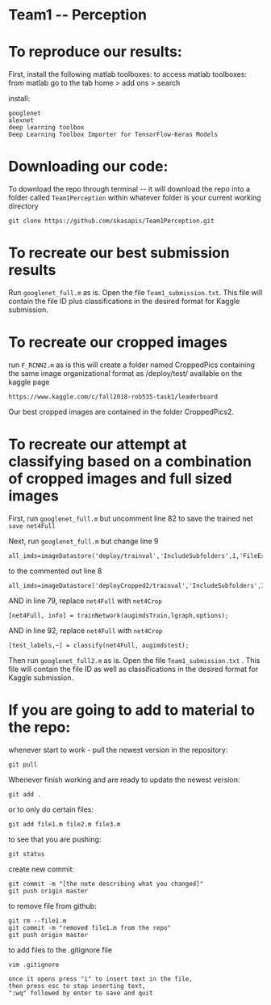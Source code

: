 # Team1 -- Perception

# To reproduce our results:

First, install the following matlab toolboxes:
to access matlab toolboxes: from matlab go to the tab home > add ons > search

install:
```
googlenet
alexnet
deep learning toolbox
Deep Learning Toolbox Importer for TensorFlow-Keras Models
```


# Downloading our code: 
To download the repo through terminal 
-- it will download the repo into a folder called ```Team1Perception``` within whatever folder is your current working directory 
```
git clone https://github.com/skasapis/Team1Perception.git
```

# To recreate our best submission results
Run ```googlenet_full.m``` as is. Open the file ```Team1_submission.txt```. This file will contain the file ID plus classifications in the desired format for Kaggle submission.


# To recreate our cropped images
run ```F_RCNN2.m``` as is
this will create a folder named CroppedPics containing the same image organizational format as /deploy/test/ available on the kaggle page 
```
https://www.kaggle.com/c/fall2018-rob535-task1/leaderboard
```
Our best cropped images are contained in the folder CroppedPics2.


# To recreate our attempt at classifying based on a combination of cropped images and full sized images
First, run ```googlenet_full.m``` but uncomment line 82 to save the trained net ```save net4Full```

Next, run ```googlenet_full.m```  but change line 9
```
all_imds=imageDatastore('deploy/trainval','IncludeSubfolders',1,'FileExtensions','.jpg');
```
to the commented out line 8
```
all_imds=imageDatastore('deployCropped2/trainval','IncludeSubfolders',1,'FileExtensions','.jpg');
```
AND in line  79, replace ```net4Full``` with ```net4Crop```
```
[net4Full, info] = trainNetwork(augimdsTrain,lgraph,options);
```
AND in line 92, replace  ```net4Full``` with ```net4Crop```
```
[test_labels,~] = classify(net4Full, augimdstest);
```

Then run ```googlenet_full2.m``` as is. Open the file ```Team1_submission.txt``` . This file will contain the file ID as well as classifications in the desired format for Kaggle submission.


# If you are going to add to material to the repo:

whenever start to work - pull the newest version in the repository: 
```
git pull
```

Whenever finish working and are ready to update the newest version:                          
```
git add .
```

or to only do certain files:
```
git add file1.m file2.m file3.m    
```
to see that you are pushing:
```
git status   
```

create new commit: 
``` 
git commit -m "[the note describing what you changed]"                            
git push origin master
```

to remove file from github:        
``` 
git rm --file1.m
git commit -m "removed file1.m from the repo"
git push origin master
```

to add files to the .gitignore file
```
vim .gitignore
```
    once it opens press "i" to insert text in the file,
    then press esc to stop inserting text,
    ":wq" followed by enter to save and quit



